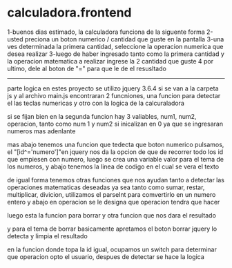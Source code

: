 # calculadora.frontend
1-buenos dias estimado, la calculadora funciona de la siguente forma
2-usted preciona un boton numerico / cantidad que guste en la pantalla
3-una ves determinada la primera cantidad, seleccione la operacion numerica que desea realizar
3-luego de haber ingresado tanto como la primera cantidad y la operacion matematica a realizar ingrese la 2 cantidad que guste
4 por ultimo, dele al boton de "=" para que le de el resusltado
________________________________________________________________
parte logica
en estes proyecto se utilizo jquery 3.6.4
si se van a la carpeta js y al archivo main.js encontraran 2 funcniones, una funcion para detectar el las teclas numericas
y otro con la logica de la calcuraladora

si se fijan bien en la segunda funcion hay 3 valiables, num1, num2, operacion, tanto como num 1 y num2 si inicalizan en 0 ya que se ingresaran numeros mas adenlante

mas abajo tenemos una funcion que tedecta que boton numerico pulsamos, el "[id^='numero']"en jquery nos da la opcion de que de recorrer todo los id que empiesen con numero, luego se crea una variable valor para el tema de los numeros, y abajo tenemos la linea de codigo en el cual se vera el texto

de igual forma tenemos otras funciones que nos ayudan tanto a detectar las operaciones matematicas deseadas ya sea tanto como sumar, restar, multiplicar, divicion, utilizamos el parseInt para comvertirlo en un numero entero y abajo en operacion se le designa que operacion tendra que hacer

luego esta la funcion para borrar y otra funcion que nos dara el resultado

y para el tema de borrar basicamente apretamos el boton borrar jquery lo detecta y limpia el resultado

en la funcion donde topa la id igual, ocupamos un switch para determinar que operacion opto el usuario, despues de detectar se hace la logica